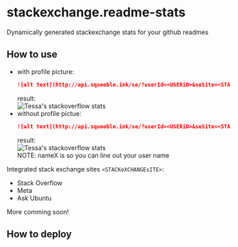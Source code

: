# stackexchange.readme-stats

Dynamically generated stackexchange stats for your github readmes

## How to use

- with profile picture:
  ```markdown
  ![alt text](http://api.squeeble.ink/se/?userId=<USERiD>&seSite=<STACKeXCHANGEsITE>)
  ```
  result:  
  ![Tessa's stackoverflow stats](http://api.squeeble.ink/se/?userId=7185314&seSite=stackoverflow)  
- without profile pictue:
  ```markdown
  ![alt text](http://api.squeeble.ink/se/?userId=<USERiD>&seSite=<STACKeXCHANGEsITE>&img=false)
  ```
  result:  
  ![Tessa's stackoverflow stats](http://api.squeeble.ink/se/?userId=7185314&seSite=stackoverflow&img=false)  
  NOTE: nameX is so you can line out your user name
  
Integrated stack exchange sites `<STACKeXCHANGEsITE>`:
- Stack Overflow
- Meta
- Ask Ubuntu

More comming soon!

## How to deploy


